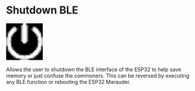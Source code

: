 # Shutdown BLE
<p align="left">
  <img alt="ESP32 WROOM-32U" src="https://github.com/justcallmekoko/ESP32Marauder/blob/master/pictures/icons/shutdown_22.bmp?raw=true" width="100">
</p>
Allows the user to shutdown the BLE interface of the ESP32 to help save memory or just confuse the commoners.  
This can be reversed by executing any BLE function or rebooting the ESP32 Marauder.